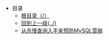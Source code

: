 - 目录
	* [根目录（/）](/README)
	* [回到上一级(../)](DataBase/README)
	* [从杀慢查询入手来预防MySQL雪崩](DataBase/MySql/从杀慢查询入手来预防MySQL雪崩的办法.md)